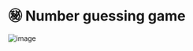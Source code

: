 # ㊙️ Number guessing game

![image](https://github.com/montsegv-2/number-guessing-game-js/assets/116055107/0c57870f-1e33-4fb7-b106-984446c6d34e)

